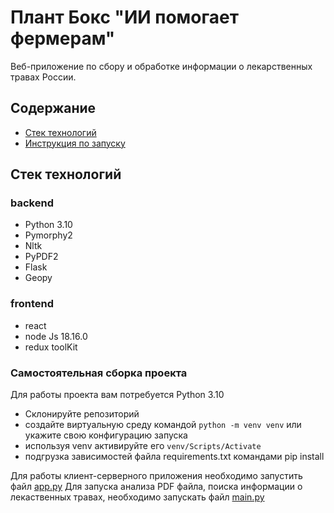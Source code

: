 # Плант Бокс "ИИ помогает фермерам"

Веб-приложение по сбору и обработке информации о лекарственных травах России.
## Содержание

- [Стек технологий](#стек-технологий)
- [Инструкция по запуску](#самостоятельная-сборка-проекта)

## Стек технологий
### backend
- Python 3.10
- Pymorphy2
- Nltk
- PyPDF2
- Flask
- Geopy
### frontend
- react
- node Js 18.16.0
- redux toolKit
### Самостоятельная сборка проекта
Для работы проекта вам потребуется Python 3.10
- Склонируйте репозиторий
- создайте виртуальную среду командой ```python -m venv venv``` или укажите свою конфигурацию запуска
- используя venv активируйте его ```venv/Scripts/Activate```
- подгрузка зависимостей файла requirements.txt командами pip install

Для работы клиент-серверного приложения необходимо запустить файл [app.py](https://github.com/MrRobinGoood/PlantBoxHack/blob/master/app.py)
Для запуска анализа PDF файла, поиска информации о лекаственных травах, необходимо запускать файл [main.py](https://github.com/MrRobinGoood/PlantBoxHack/blob/master/main.py)


